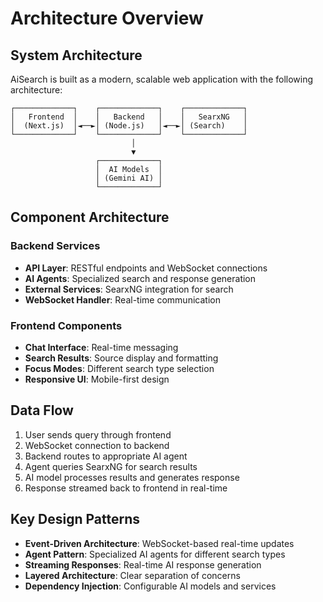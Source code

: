 # Architecture Overview

## System Architecture

AiSearch is built as a modern, scalable web application with the following architecture:

```
┌─────────────┐    ┌─────────────┐    ┌─────────────┐
│   Frontend  │    │   Backend   │    │   SearxNG   │
│  (Next.js)  │◄──►│ (Node.js)   │◄──►│ (Search)    │
└─────────────┘    └─────────────┘    └─────────────┘
                           │
                           ▼
                   ┌─────────────┐
                   │  AI Models  │
                   │ (Gemini AI) │
                   └─────────────┘
```

## Component Architecture

### Backend Services
- **API Layer**: RESTful endpoints and WebSocket connections
- **AI Agents**: Specialized search and response generation
- **External Services**: SearxNG integration for search
- **WebSocket Handler**: Real-time communication

### Frontend Components
- **Chat Interface**: Real-time messaging
- **Search Results**: Source display and formatting
- **Focus Modes**: Different search type selection
- **Responsive UI**: Mobile-first design

## Data Flow

1. User sends query through frontend
2. WebSocket connection to backend
3. Backend routes to appropriate AI agent
4. Agent queries SearxNG for search results
5. AI model processes results and generates response
6. Response streamed back to frontend in real-time

## Key Design Patterns

- **Event-Driven Architecture**: WebSocket-based real-time updates
- **Agent Pattern**: Specialized AI agents for different search types
- **Streaming Responses**: Real-time AI response generation
- **Layered Architecture**: Clear separation of concerns
- **Dependency Injection**: Configurable AI models and services